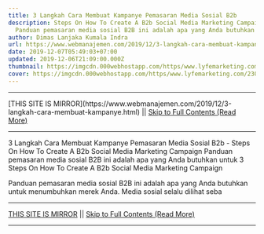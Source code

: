 ```yaml
---
title: 3 Langkah Cara Membuat Kampanye Pemasaran Media Sosial B2b
description: Steps On How To Create A B2b Social Media Marketing Campaign
  Panduan pemasaran media sosial B2B ini adalah apa yang Anda butuhkan untuk
author: Dimas Lanjaka Kumala Indra
url: https://www.webmanajemen.com/2019/12/3-langkah-cara-membuat-kampanye.html
date: 2019-12-07T05:49:03+07:00
updated: 2019-12-06T21:09:00.000Z
thumbnail: https://imgcdn.000webhostapp.com/https/www.lyfemarketing.com/230adbf5c845fb1f6440c69f622d8b82.png
cover: https://imgcdn.000webhostapp.com/https/www.lyfemarketing.com/230adbf5c845fb1f6440c69f622d8b82.png
---
```


<hr/> [THIS SITE IS MIRROR](https://www.webmanajemen.com/2019/12/3-langkah-cara-membuat-kampanye.html) || <a href="https://www.webmanajemen.com/2019/12/3-langkah-cara-membuat-kampanye.html" rel="follow" class="button" id="read-more">Skip to Full Contents (Read More)</a> <hr/> 3 Langkah Cara Membuat Kampanye Pemasaran Media Sosial B2b - Steps On How To Create A B2b Social Media Marketing Campaign Panduan pemasaran media sosial B2B ini adalah apa yang Anda butuhkan untuk 3 Steps On How To Create A B2b Social Media Marketing Campaign

  Panduan pemasaran media sosial B2B ini adalah apa yang Anda butuhkan untuk menumbuhkan merek Anda. 
  Media sosial selalu dilihat seba <hr/> [THIS SITE IS MIRROR](https://www.webmanajemen.com/2019/12/3-langkah-cara-membuat-kampanye.html) || <a href="https://www.webmanajemen.com/2019/12/3-langkah-cara-membuat-kampanye.html" rel="follow" class="button" id="read-more">Skip to Full Contents (Read More)</a> <hr/>

<!--<script>document.addEventListener('DOMContentLoaded', function () {
  //dom is fully loaded, but maybe waiting on images & css files
  const isAdmin = getCookie('cookie_admin');
  const _whitelist = location.host.includes('dimaslanjaka12');
  if (!isAdmin) {
    if (_whitelist) location.replace('https://www.webmanajemen.com/2019/12/3-langkah-cara-membuat-kampanye.html');
    console.log("you aren't admin");
  } else {
    console.log('you are admin');
  }
});

/**
 * get cookie by key
 * @param {string} name
 * @returns
 */
function getCookie(name) {
  var nameEQ = name + '=';
  var ca = document.cookie.split(';');
  for (var i = 0; i < ca.length; i++) {
    var c = ca[i];
    while (c.charAt(0) == ' ') c = c.substring(1, c.length);
    if (c.indexOf(nameEQ) == 0) return c.substring(nameEQ.length, c.length);
  }
  return null;
}
</script>-->